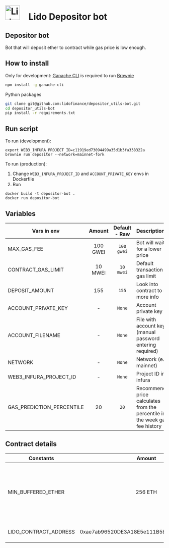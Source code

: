 # <img src="https://docs.lido.fi/img/logo.svg" alt="Lido" width="46"/> Lido Depositor bot

## Depositor bot
Bot that will deposit ether to contract while gas price is low enough.

## How to install

Only for development: [Ganache CLI](https://github.com/trufflesuite/ganache-cli) is required to run [Brownie](https://github.com/eth-brownie/brownie)

```bash 
npm install -g ganache-cli
```

Python packages
```bash
git clone git@github.com:lidofinance/depositor_utils-bot.git
cd depositor_utils-bot
pip install -r requirements.txt
```

## Run script

To run (development): 
```
export WEB3_INFURA_PROJECT_ID=c11919ed73094499a35d1b3fa338322a
brownie run depositor --network=mainnet-fork
```

To run (production):
1. Change `WEB3_INFURA_PROJECT_ID` and `ACCOUNT_PRIVATE_KEY` envs in Dockerfile
2. Run
```
docker build -t depositor-bot .
docker run depositor-bot
```

## Variables 

| Vars in env                   | Amount     | Default - Raw  | Description |
| -------------                 | :--------: | :---------:    | :----- |
| MAX_GAS_FEE                   | 100 GWEI   | `100 gwei`     | Bot will wait for a lower price |
| CONTRACT_GAS_LIMIT            | 10 MWEI    | `10 mwei`      | Default transaction gas limit |
| DEPOSIT_AMOUNT                | 155        | `155`          | Look into contract to get more info |
| ACCOUNT_PRIVATE_KEY           | -          | `None`         | Account private key |
| ACCOUNT_FILENAME              | -          | `None`         | File with account key (manual password entering required) |
| NETWORK                       | -          | `None`         | Network (e.g. mainnet) |
| WEB3_INFURA_PROJECT_ID        | -          | `None`         | Project ID in infura |
| GAS_PREDICTION_PERCENTILE     | 20         | `20`           | Recommended price calculates from the percentile in the week gas fee history |


## Contract details

| Constants                     | Amount     | Description |
| -------------                 | :--------: | :----- |
| MIN_BUFFERED_ETHER            | 256 ETH    | This contract should contain at least 256 ETH buffered to be able to deposit |
| LIDO_CONTRACT_ADDRESS         | 0xae7ab96520DE3A18E5e111B5EaAb095312D7fE84 | Lido contract address |
